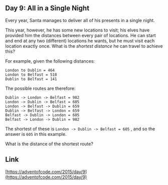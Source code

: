 ## Day 9: All in a Single Night

Every year, Santa manages to deliver all of his presents in a single night.

This year, however, he has some new locations to visit; his elves have provided him the distances between every pair of locations. He can start and end at any two (different) locations he wants, but he must visit each location exactly once. What is the _shortest distance_ he can travel to achieve this?

For example, given the following distances:

```
London to Dublin = 464
London to Belfast = 518
Dublin to Belfast = 141
```

The possible routes are therefore:

```
Dublin -> London -> Belfast = 982
London -> Dublin -> Belfast = 605
London -> Belfast -> Dublin = 659
Dublin -> Belfast -> London = 659
Belfast -> Dublin -> London = 605
Belfast -> London -> Dublin = 982
```

The shortest of these is `London -> Dublin -> Belfast = 605` , and so the answer is `605` in this example.

What is the distance of the shortest route?

## Link

[https://adventofcode.com/2015/day/9](https://adventofcode.com/2015/day/9)
